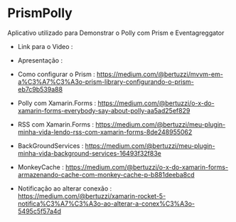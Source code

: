 # PrismPolly

Aplicativo utilizado para Demonstrar o Polly com Prism e Eventagreggator

* Link para o Video : 

* Apresentação : 

* Como configurar o Prism : https://medium.com/@bertuzzi/mvvm-em-a%C3%A7%C3%A3o-prism-library-configurando-o-prism-eb7c9b539a88

* Polly com Xamarin.Forms : https://medium.com/@bertuzzi/o-x-do-xamarin-forms-everybody-say-about-polly-aa5ad25ef829

* RSS com Xamarin.Forms : https://medium.com/@bertuzzi/meu-plugin-minha-vida-lendo-rss-com-xamarin-forms-8de248955062

* BackGroundServices : https://medium.com/@bertuzzi/meu-plugin-minha-vida-background-services-16493f32f83e

* MonkeyCache : https://medium.com/@bertuzzi/o-x-do-xamarin-forms-armazenando-cache-com-monkey-cache-p-b881deeba8cd

* Notificação ao alterar conexão : https://medium.com/@bertuzzi/xamarin-rocket-5-notifica%C3%A7%C3%A3o-ao-alterar-a-conex%C3%A3o-5495c5f57a4d
